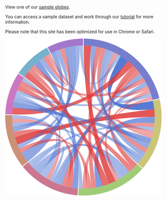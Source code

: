 \
View one of our [sample globes](/tutorial/#sample-globes).

You can access a sample dataset and work through our [tutorial](/tutorial) for more information.

Please note that this site has been optimized for use in Chrome or Safari. 

![globe example](./tutorial/globe_example.svg)
